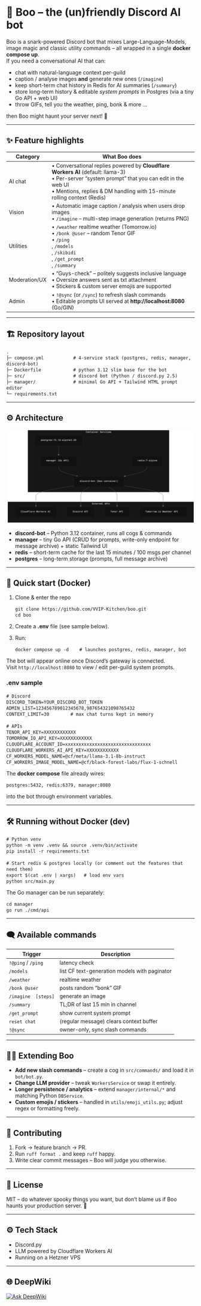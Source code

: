 # 👻  Boo – the (un)friendly Discord AI bot  

Boo is a snark-powered Discord bot that mixes Large-Language-Models, image magic and classic utility commands – all wrapped in a single **docker compose up**.  
If you need a conversational AI that can:

* chat with natural-language context per-guild  
* caption / analyse images **and** generate new ones (`/imagine`)  
* keep short-term chat history in Redis for AI summaries (`/summary`)  
* store long-term history & editable *system prompts* in Postgres (via a tiny Go API + web UI)  
* throw GIFs, tell you the weather, ping, bonk & more …  

then Boo might haunt your server next! 👻

---

## ✨  Feature highlights

| Category | What Boo does |
|----------|---------------|
| AI chat  | • Conversational replies powered by **Cloudflare Workers AI** (default: llama-3)<br />• Per-server “system prompt” that you can edit in the web UI<br />• Mentions, replies & DM handling with 15-minute rolling context (Redis) |
| Vision   | • Automatic image caption / analysis when users drop images<br />• `/imagine` – multi-step image generation (returns PNG) |
| Utilities| • `/weather` realtime weather (Tomorrow.io)<br />• `/bonk @user` – random Tenor GIF<br />• `/ping`<br />, `/models`<br />, `/skibidi`<br />, `/get_prompt`<br />, `/summary` |
| Moderation/UX | • “Guys-check” – politely suggests inclusive language<br />• Oversize answers sent as txt attachment<br />• Stickers & custom server emojis are supported |
| Admin     | • `!@sync` (or `/sync`) to refresh slash commands<br />• Editable prompts UI served at **http://localhost:8080** (Go/GIN) |

---

## 🏗  Repository layout

```
.
├─ compose.yml           # 4-service stack (postgres, redis, manager, discord-bot)
├─ Dockerfile            # python 3.12 slim base for the bot
├─ src/                  # discord bot (Python / discord.py 2.5)
├─ manager/              # minimal Go API + Tailwind HTML prompt editor
└─ requirements.txt
```

---

## ⚙️  Architecture

![](./assets/architecture.png)
* **discord-bot** – Python 3.12 container, runs all cogs & commands  
* **manager** – tiny Go API (CRUD for prompts, write-only endpoint for message archive) + static Tailwind UI  
* **redis** – short-term cache for the last 15 minutes / 100 msgs per channel  
* **postgres** – long-term storage (prompts, full message archive)

---

## 🚀  Quick start (Docker)

1. Clone & enter the repo  
   ```
   git clone https://github.com/VVIP-Kitchen/boo.git
   cd boo
   ```

2. Create a **.env** file (see sample below).  
3. Run:  
   ```
   docker compose up -d    # launches postgres, redis, manager, bot
   ```

The bot will appear online once Discord’s gateway is connected.  
Visit `http://localhost:8080` to view / edit per-guild system prompts.

### .env sample
```
# Discord
DISCORD_TOKEN=YOUR_DISCORD_BOT_TOKEN
ADMIN_LIST=123456789012345678,987654321098765432
CONTEXT_LIMIT=30        # max chat turns kept in memory

# APIs
TENOR_API_KEY=XXXXXXXXXXXX
TOMORROW_IO_API_KEY=XXXXXXXXXXXX
CLOUDFLARE_ACCOUNT_ID=xxxxxxxxxxxxxxxxxxxxxxxxxxxxxxxx
CLOUDFLARE_WORKERS_AI_API_KEY=XXXXXXXXXXXX
CF_WORKERS_MODEL_NAME=@cf/meta/llama-3.1-8b-instruct
CF_WORKERS_IMAGE_MODEL_NAME=@cf/black-forest-labs/flux-1-schnell
```

The **docker compose** file already wires:
```
postgres:5432, redis:6379, manager:8080
```
into the bot through environment variables.

---

## 🛠  Running without Docker (dev)

```
# Python venv
python -m venv .venv && source .venv/bin/activate
pip install -r requirements.txt

# Start redis & postgres locally (or comment out the features that need them)
export $(cat .env | xargs)   # load env vars
python src/main.py
```

The Go manager can be run separately:

```
cd manager
go run ./cmd/api
```

---

## 🗨  Available commands

| Trigger | Description |
|---------|-------------|
| `!@ping`  / `/ping` | latency check |
| `/models` | list CF text-generation models with paginator |
| `/weather ` | realtime weather |
| `/bonk @user` | posts random “bonk” GIF |
| `/imagine  [steps]` | generate an image |
| `/summary` | TL;DR of last 15 min in channel |
| `/get_prompt` | show current system prompt |
| `reset chat` | (regular message) clears context buffer |
| `!@sync` | owner-only, sync slash commands |

---

## 🧑‍💻  Extending Boo

* **Add new slash commands** – create a cog in `src/commands/` and load it in `bot/bot.py`.
* **Change LLM provider** – tweak `WorkersService` or swap it entirely.
* **Longer persistence / analytics** – extend `manager/internal/*` and matching Python `DBService`.
* **Custom emojis / stickers** – handled in `utils/emoji_utils.py`; adjust regex or formatting freely.

---

## 🤝  Contributing

1. Fork → feature branch → PR.  
2. Run `ruff format .` and keep `ruff` happy.  
3. Write clear commit messages – Boo will judge you otherwise.

---

## 📄  License

MIT – do whatever spooky things you want, but don’t blame us if Boo haunts your production server. 👻

---

## ⚙️ Tech Stack

- Discord.py
- LLM powered by Cloudflare Workers AI
- Running on a Hetzner VPS

---

## 🌐 DeepWiki

[![Ask DeepWiki](https://deepwiki.com/badge.svg)](https://deepwiki.com/VVIP-Kitchen/boo)
